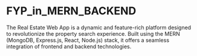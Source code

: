 # FYP_in_MERN_BACKEND
The Real Estate Web App is a dynamic and feature-rich platform designed to revolutionize the property search experience. Built using the MERN (MongoDB, Express.js, React, Node.js) stack, it offers a seamless integration of frontend and backend technologies.
